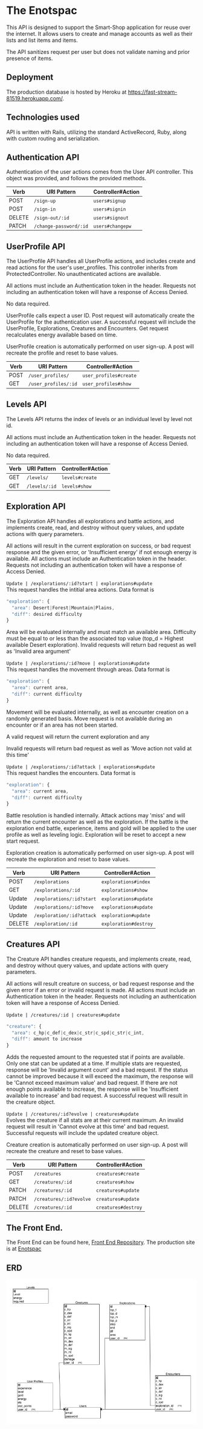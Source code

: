 # The Enotspac

This API is designed to support the Smart-Shop application for reuse over the internet. It allows users to create and manage accounts as well as their lists and list items and items.

The API sanitizes request per user but does not validate naming and prior presence of items.

## Deployment
The production database is hosted by Heroku at https://fast-stream-81519.herokuapp.com/.

## Technologies used
API is written with Rails, utilizing the standard ActiveRecord, Ruby, along with custom routing and serialization.

## Authentication API
Authentication of the user actions comes from the User API controller. This object was provided, and follows the provided methods.

| Verb   | URI Pattern            | Controller#Action |
|--------|------------------------|-------------------|
| POST   | `/sign-up`             | `users#signup`    |
| POST   | `/sign-in`             | `users#signin`    |
| DELETE | `/sign-out/:id`        | `users#signout`   |
| PATCH  | `/change-password/:id` | `users#changepw`  |


## UserProfile API
The UserProfile API handles all UserProfile actions, and includes create and read actions for the user's user_profiles. This controller inherits from ProtectedController. No unauthenticated actions are available.

All actions must include an Authentication token in the header. Requests not including an authentication token will have a response of Access Denied.

No data required. 

UserProfile calls expect a user ID. Post request will automatically create the UserProfile for the authentication user. A successful request will include the UserProfile, Explorations, Creatures and Encounters. Get request recalculates energy available based on time.

UserProfile creation is automatically performed on user sign-up. A post will recreate the profile and reset to base values.

| Verb   | URI Pattern            | Controller#Action |
|--------|------------------------|-------------------|
| POST   | `/user_profiles/`      | `user_profiles#create`    |
| GET    | `/user_profiles/:id`   | `user_profiles#show`      |


## Levels API
The Levels API returns the index of levels or an individual level by level not id.

All actions must include an Authentication token in the header. Requests not including an authentication token will have a response of Access Denied.

No data required. 


| Verb   | URI Pattern            | Controller#Action |
|--------|------------------------|-------------------|
| GET   | `/levels/`      | `levels#create`    |
| GET    | `/levels/:id`   | `levels#show`      |

## Exploration API
The Exploration API handles all explorations and battle actions, and implements create, read, and destroy without query values, and update actions with query parameters.

All actions will result in the current exploration on success, or bad request response and the given error, or 'Insufficient energy' if not enough energy is available.
All actions must include an Authentication token in the header. Requests not including an authentication token will have a response of Access Denied.

`Update | /explorations/:id?start | explorations#update`<br>
This request handles the intitial area actions. Data format is 
```js
"exploration": {
  "area": Desert|Forest|Mountain|Plains,
  "diff": desired difficulty
}
```
Area will be evaluated internally and must match an available area. Difficulty must be equal to or less than the associated top value (top_d = Highest available Desert exploration).
Invalid requests will return bad request as well as 'Invalid area argument'

`Update | /explorations/:id?move | explorations#update`<br>
This request handles the movement through areas. Data format is 
```js
"exploration": {
  "area": current area,
  "diff": current difficulty
}
```
Movement will be evaluated internally, as well as encounter creation on a randomly generated basis. Move request is not available during an encounter or if an area has not been started.

A valid request will return the current exploration and any

Invalid requests will return bad request as well as 'Move action not valid at this time'

`Update | /explorations/:id?attack | explorations#update`<br>
This request handles the encounters. Data format is 
```js
"exploration": {
  "area": current area,
  "diff": current difficulty
}
```
Battle resolution is handled internally. Attack actions may 'miss' and will return the current encounter as well as the exploration. If the battle is the exploration end battle, experience, items and gold will be applied to the user profile as well as leveling logic. Exploration will be reset to accept a new start request. 

Exploration creation is automatically performed on user sign-up. A post will recreate the exploration and reset to base values.

| Verb   | URI Pattern            | Controller#Action |
|--------|------------------------|-------------------|
| POST   | `/explorations`               | `explorations#index`     |
| GET    | `/explorations/:id`      | `explorations#show`   |
| Update    | `/explorations/:id?start`           | `explorations#update`      |
| Update    | `/explorations/:id?move`    | `explorations#update`    |
| Update | `/exploration/:id?attack`           | `exploration#update`    |
| DELETE | `/exploration/:id`      | `exploration#destroy`|

## Creatures API
The Creature API handles creature requests, and implements create, read, and destroy without query values, and update actions with query parameters.

All actions will result creature on success, or bad request response and the given error if an error or invalid request is made.
All actions must include an Authentication token in the header. Requests not including an authentication token will have a response of Access Denied.

`Update | /creatures/:id | creatures#update`<br>
```js
"creature": {
  "area": c_hp|c_def|c_dex|c_str|c_spd|c_str|c_int,
  "diff": amount to increase
}
```
Adds the requested amount to the requested stat if points are available. Only one stat can be updated at a time. If multiple stats are requested, response will be 'Invalid argument count' and a bad request. If the status cannot be improved because it will exceed the maximum, the response will be 'Cannot exceed maximum value' and bad request. If there are not enough points available to increase, the response will be 'Insufficient available to increase' and bad request. A successful request will result in the creature object. 

`Update | /creatures/:id?evolve | creatures#update`<br>
Evolves the creature if all stats are at their current maximum. An invalid request will result in 'Cannot evolve at this time' and bad request. Successful requests will include the updated creature object.

Creature creation is automatically performed on user sign-up. A post will recreate the creature and reset to base values.

| Verb   | URI Pattern            | Controller#Action   |
|--------|------------------------|---------------------|
| POST   | `/creatures`          | `creatures#create` |
| GET    | `/creatures/:id`      | `creatures#show`   |
| PATCH  | `/creatures/:id`      | `creatures#update` |
| PATCH  | `/creatures/:id?evolve`      | `creatures#update` |
| DELETE | `/creatures/:id`      | `creatures#destroy`|



## The Front End.
The Front End can be found here, [Front End Repository](https://github.com/BrianLM/capstone-client). The production site is at [Enotspac](https://brianlm.github.io/capstone-client/home)

## ERD
![ERD](https://github.com/BrianLM/capstone-api/blob/master/erd.png)
